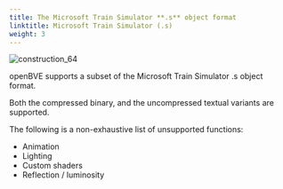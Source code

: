 ```yaml
---
title: The Microsoft Train Simulator **.s** object format
linktitle: Microsoft Train Simulator (.s)
weight: 3
---
```


![construction_64](/images/construction_64.png)

openBVE supports a subset of the Microsoft Train Simulator .s object format. 

Both the compressed binary, and the uncompressed textual variants are supported. 

The following is a non-exhaustive list of unsupported functions:

- Animation
- Lighting
- Custom shaders
- Reflection / luminosity